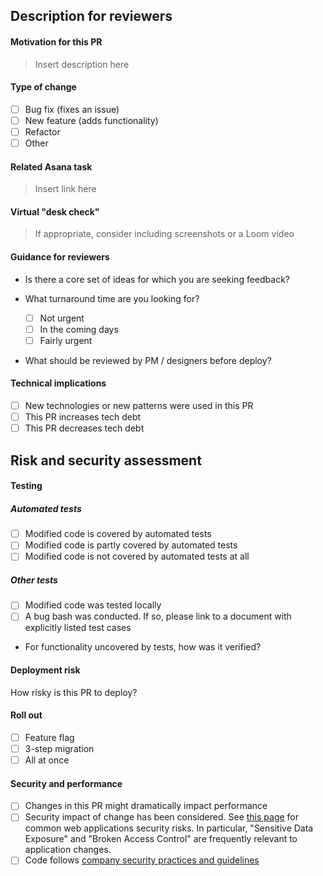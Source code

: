 ## Description for reviewers

#### Motivation for this PR

> Insert description here

#### Type of change

- [ ] Bug fix (fixes an issue)
- [ ] New feature (adds functionality)
- [ ] Refactor
- [ ] Other

#### Related Asana task

> Insert link here

#### Virtual "desk check"

> If appropriate, consider including screenshots or a Loom video

#### Guidance for reviewers

- Is there a core set of ideas for which you are seeking feedback?



- What turnaround time are you looking for?
    - [ ] Not urgent
    - [ ] In the coming days
    - [ ] Fairly urgent

- What should be reviewed by PM / designers before deploy?


#### Technical implications

- [ ] New technologies or new patterns were used in this PR
- [ ] This PR increases tech debt
- [ ] This PR decreases tech debt

## Risk and security assessment

#### Testing

##### Automated tests

- [ ] Modified code is covered by automated tests
- [ ] Modified code is partly covered by automated tests
- [ ] Modified code is not covered by automated tests at all

##### Other tests

- [ ] Modified code was tested locally
- [ ] A bug bash was conducted. If so, please link to a document with explicitly listed test cases
- For functionality uncovered by tests, how was it verified?

#### Deployment risk

How risky is this PR to deploy?

#### Roll out

- [ ] Feature flag
- [ ] 3-step migration
- [ ] All at once

#### Security and performance

- [ ] Changes in this PR might dramatically impact performance
- [ ] Security impact of change has been considered. See [this page](https://owasp.org/www-project-top-ten/) for common web applications security risks. In particular, "Sensitive Data Exposure" and "Broken Access Control" are frequently relevant to application changes.
- [ ] Code follows [company security practices and guidelines](https://docs.google.com/document/d/1XxDzlVGWBwIv7FD54tkuSPufhtDAM3NWwSto0rzUsco/edit?usp=sharing)
